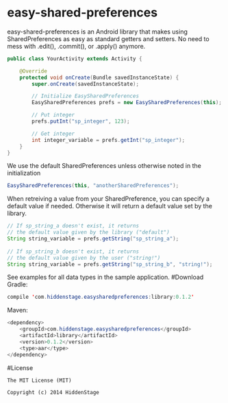 easy-shared-preferences
===========

easy-shared-preferences is an Android library that makes using SharedPreferences as easy as standard getters and setters. No need to mess with .edit(), .commit(), or .apply() anymore.

```java
public class YourActivity extends Activity {

    @Override
    protected void onCreate(Bundle savedInstanceState) {
        super.onCreate(savedInstanceState);

        // Initialize EasySharedPreferences
        EasySharedPreferences prefs = new EasySharedPreferences(this);

        // Put integer
        prefs.putInt("sp_integer", 123);

        // Get integer
        int integer_variable = prefs.getInt("sp_integer");
    }
}
```
We use the default SharedPreferences unless otherwise noted in the initialization
```java
EasySharedPreferences(this, "anotherSharedPreferences");
```
When retreiving a value from your SharedPreference, you can specify a default value if needed. Otherwise it will return a default value set by the library.
```java
// If sp_string_a doesn't exist, it returns 
// the default value given by the library ("default")
String string_variable = prefs.getString("sp_string_a");
        
// If sp_string_b doesn't exist, it returns 
// the default value given by the user ("string!")
String string_variable = prefs.getString("sp_string_b", "string!");
```
See examples for all data types in the sample application.
#Download
Gradle:
```java
compile 'com.hiddenstage.easysharedpreferences:library:0.1.2'
```
Maven:
```java
<dependency>
    <groupId>com.hiddenstage.easysharedpreferences</groupId>
    <artifactId>library</artifactId>
    <version>0.1.2</version>
    <type>aar</type>
</dependency>
```
#License
```
The MIT License (MIT)

Copyright (c) 2014 HiddenStage
```
